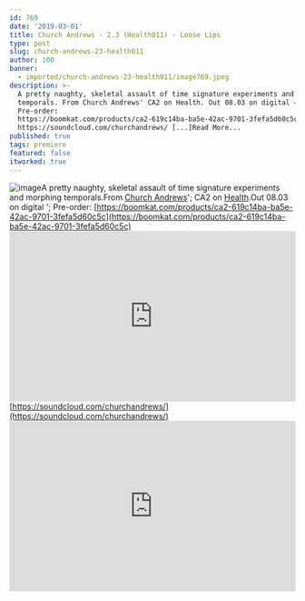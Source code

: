 ```yaml
---
id: 769
date: '2019-03-01'
title: Church Andrews - 2.3 (Health011) - Loose Lips
type: post
slug: church-andrews-23-health011
author: 100
banner:
  - imported/church-andrews-23-health011/image769.jpeg
description: >-
  A pretty naughty, skeletal assault of time signature experiments and morphing
  temporals. From Church Andrews' CA2 on Health. Out 08.03 on digital –
  Pre-order:
  https://boomkat.com/products/ca2-619c14ba-ba5e-42ac-9701-3fefa5d60c5c
  https://soundcloud.com/churchandrews/ [...]Read More...
published: true
tags: premiere
featured: false
itworked: true
---
```

![image](../imported/church-andrews-23-health011/image769.jpeg)A pretty naughty, skeletal assault of time signature experiments and morphing temporals.From [Church Andrews](https://soundcloud.com/churchandrews/)'; CA2 on [Health](https://soundhealers.bandcamp.com).Out 08.03 on digital '; Pre-order: [https://boomkat.com/products/ca2-619c14ba-ba5e-42ac-9701-3fefa5d60c5c](https://boomkat.com/products/ca2-619c14ba-ba5e-42ac-9701-3fefa5d60c5c)<iframe width='100%' height='300' scrolling='no' frameborder='no' allow='autoplay' src='https://w.soundcloud.com/player/?url=https%3A//api.soundcloud.com/tracks/583210017&color=%23ff5500&auto_play=false&hide_related=false&show_comments=true&show_user=true&show_reposts=false&show_teaser=true'></iframe>[https://soundcloud.com/churchandrews/](https://soundcloud.com/churchandrews/)<iframe width='100%' height='300' scrolling='no' frameborder='no' allow='autoplay' src='https://www.youtube.com/embed/oXz93faug90'></iframe>
